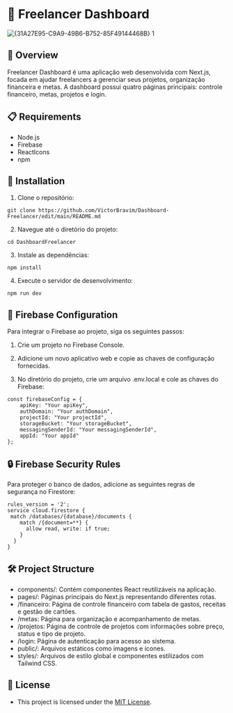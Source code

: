 # 💼 Freelancer Dashboard

![{31A27E95-C9A9-49B6-B752-85F49144468B} 1](https://github.com/user-attachments/assets/0418484b-6b54-4162-bf73-d3226e5d88f3)

## 🚀 Overview

Freelancer Dashboard é uma aplicação web desenvolvida com Next.js, focada em ajudar freelancers a gerenciar seus projetos, organização financeira e metas. A dashboard possui quatro páginas principais: controle financeiro, metas, projetos e login.

## 📋 Requirements

- Node.js
- Firebase
- ReactIcons
- npm
 
## 🔧 Installation

1. Clone o repositório:

```
git clone https://github.com/VictorBravim/Dashboard-Freelancer/edit/main/README.md
```

2. Navegue até o diretório do projeto:

```
cd DashboardFreelancer
```

3. Instale as dependências:

```
npm install
```

4. Execute o servidor de desenvolvimento:

```
npm run dev
```

## 🔑 Firebase Configuration

Para integrar o Firebase ao projeto, siga os seguintes passos:

1. Crie um projeto no Firebase Console.

2. Adicione um novo aplicativo web e copie as chaves de configuração fornecidas.

3. No diretório do projeto, crie um arquivo .env.local e cole as chaves do Firebase:

```
const firebaseConfig = {
    apiKey: "Your apiKey",
    authDomain: "Your authDomain",
    projectId: "Your projectId",
    storageBucket: "Your storageBucket",
    messagingSenderId: "Your messagingSenderId",
    appId: "Your appId"
};
```

## 🔒 Firebase Security Rules

Para proteger o banco de dados, adicione as seguintes regras de segurança no Firestore:

```
rules_version = '2';
service cloud.firestore {
 match /databases/{database}/documents {
    match /{document=**} {
      allow read, write: if true;
    }
  }
}
```

## 🛠️ Project Structure

- components/: Contém componentes React reutilizáveis na aplicação.
- pages/: Páginas principais do Next.js representando diferentes rotas.
- /financeiro: Página de controle financeiro com tabela de gastos, receitas e gestão de cartões.
- /metas: Página para organização e acompanhamento de metas.
- /projetos: Página de controle de projetos com informações sobre preço, status e tipo de projeto.
- /login: Página de autenticação para acesso ao sistema.
- public/: Arquivos estáticos como imagens e ícones.
- styles/: Arquivos de estilo global e componentes estilizados com Tailwind CSS.

## 📄 License

- This project is licensed under the [MIT License](LICENSE).
